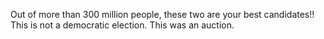 Out of more than 300 million people, these two are your best candidates!!  This is not a democratic election. This was an auction.